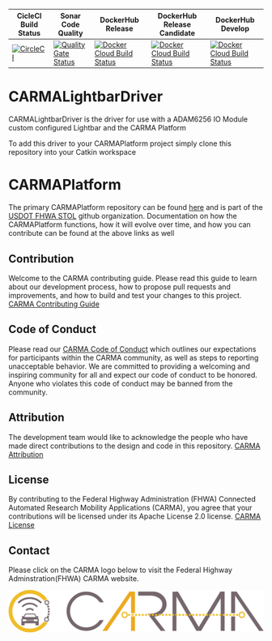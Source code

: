 | CicleCI Build Status | Sonar Code Quality | DockerHub Release | DockerHub Release Candidate | DockerHub Develop |
|------|-----|-----|-----|-----|
[![CircleCI](https://img.shields.io/circleci/build/gh/usdot-fhwa-stol/carma-lightbar-driver/develop?label=CircleCI)](https://app.circleci.com/pipelines/github/usdot-fhwa-stol/carma-lightbar-driver?branch=develop) | [![Quality Gate Status](https://sonarcloud.io/api/project_badges/measure?project=usdot-fhwa-stol_CARMALightbarDriver&metric=alert_status)](https://sonarcloud.io/dashboard?id=usdot-fhwa-stol_CARMALightbarDriver) | [![Docker Cloud Build Status](https://img.shields.io/docker/cloud/build/usdotfhwastol/carma-lightbar-driver?label=carma-lightbar-driver)](https://hub.docker.com/repository/docker/usdotfhwastol/carma-lightbar-driver) | [![Docker Cloud Build Status](https://img.shields.io/docker/cloud/build/usdotfhwastolcandidate/carma-lightbar-driver?label=carma-lightbar-driver)](https://hub.docker.com/repository/docker/usdotfhwastolcandidate/carma-lightbar-driver) | [![Docker Cloud Build Status](https://img.shields.io/docker/cloud/build/usdotfhwastoldev/carma-lightbar-driver?label=carma-lightbar-driver)](https://hub.docker.com/repository/docker/usdotfhwastoldev/carma-lightbar-driver)


# CARMALightbarDriver

CARMALightbarDriver is the driver for use with a ADAM6256 IO Module custom configured Lightbar and the CARMA Platform

To add this driver to your CARMAPlatform project simply clone this repository into your Catkin workspace

# CARMAPlatform
The primary CARMAPlatform repository can be found [here](https://github.com/usdot-fhwa-stol/carma-platform) and is part of the [USDOT FHWA STOL](https://github.com/usdot-fhwa-stol/)
github organization. Documentation on how the CARMAPlatform functions, how it will evolve over time, and how you can contribute can be found at the above links as well

## Contribution
Welcome to the CARMA contributing guide. Please read this guide to learn about our development process, how to propose pull requests and improvements, and how to build and test your changes to this project. [CARMA Contributing Guide](https://github.com/usdot-fhwa-stol/carma-platform/blob/develop/Contributing.md) 

## Code of Conduct 
Please read our [CARMA Code of Conduct](https://github.com/usdot-fhwa-stol/carma-platform/blob/develop/Code_of_Conduct.md) which outlines our expectations for participants within the CARMA community, as well as steps to reporting unacceptable behavior. We are committed to providing a welcoming and inspiring community for all and expect our code of conduct to be honored. Anyone who violates this code of conduct may be banned from the community.

## Attribution
The development team would like to acknowledge the people who have made direct contributions to the design and code in this repository. [CARMA Attribution](https://github.com/usdot-fhwa-stol/carma-platform/blob/develop/ATTRIBUTION.txt) 

## License
By contributing to the Federal Highway Administration (FHWA) Connected Automated Research Mobility Applications (CARMA), you agree that your contributions will be licensed under its Apache License 2.0 license. [CARMA License](https://github.com/usdot-fhwa-stol/carma-platform/blob/develop/docs/License.md) 

## Contact
Please click on the CARMA logo below to visit the Federal Highway Adminstration(FHWA) CARMA website.

[![CARMA Image](https://raw.githubusercontent.com/usdot-fhwa-stol/carma-platform/develop/docs/image/CARMA_icon.png)](https://highways.dot.gov/research/research-programs/operations/CARMA)
